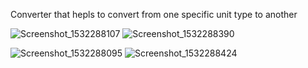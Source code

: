 Converter that hepls to convert from one specific unit type to another

![Screenshot_1532288107](https://user-images.githubusercontent.com/25930120/160386122-9f5263f4-5fa4-4e3d-b831-97d5996be085.png)
![Screenshot_1532288390](https://user-images.githubusercontent.com/25930120/160386125-53626a50-2f4b-480e-904a-18cca0fcce0a.png)

![Screenshot_1532288095](https://user-images.githubusercontent.com/25930120/160386442-e706fade-a98e-44f9-a34a-d01f94293f18.png)
![Screenshot_1532288424](https://user-images.githubusercontent.com/25930120/160386443-4f4256e1-c622-4aa8-83d8-46801da7a6a5.png)

